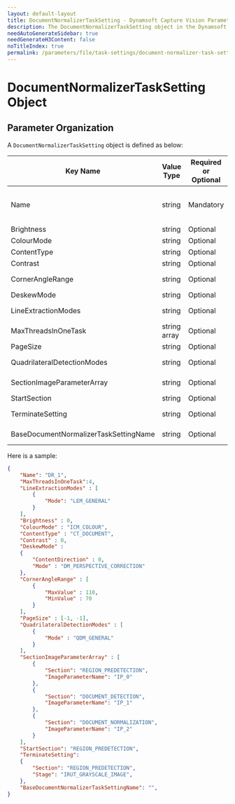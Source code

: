 ```yaml
---
layout: default-layout
title: DocumentNormalizerTaskSetting - Dynamsoft Capture Vision Parameter File
description: The DocumentNormalizerTaskSetting object in the Dynamsoft Capture Vision Parameter File. 
needAutoGenerateSidebar: true
needGenerateH3Content: false
noTitleIndex: true
permalink: /parameters/file/task-settings/document-normalizer-task-settings.html
---
```


# DocumentNormalizerTaskSetting Object

## Parameter Organization

A `DocumentNormalizerTaskSetting` object is defined as below:

| Key Name | Value Type | Required or Optional | Description |
|---|---|---|---|
| Name | string | Mandatory | Sets the name of current `DocumentNormalizerTaskSetting` object. The value must be unique between all `task-setting` objects. |
| Brightness | string | Optional | Sets the value for parameter [Brightness]({{site.dcv_parameters_reference}}document-normalizer-task-settings/brightness.html) |
| ColourMode | string | Optional | Sets the value for parameter [ColourMode]({{site.dcv_parameters_reference}}document-normalizer-task-settings/colour-mode.html) |
| ContentType | string | Optional | Sets the value for parameter [ContentType]({{site.dcv_parameters_reference}}document-normalizer-task-settings/content-type.html) |
| Contrast | string | Optional | Sets the value for parameter [Contrast]({{site.dcv_parameters_reference}}document-normalizer-task-settings/contrast.html) |
| CornerAngleRange | string | Optional | Sets the value for parameter [CornerAngleRange]({{site.dcv_parameters_reference}}document-normalizer-task-settings/corner-angle-range.html) |
| DeskewMode | string | Optional | Sets the value for parameter [DeskewMode]({{site.dcv_parameters_reference}}document-normalizer-task-settings/deskew-mode.html) |
| LineExtractionModes | string | Optional | Sets the value for parameter [LineExtractionModes]({{site.dcv_parameters_reference}}document-normalizer-task-settings/line-extraction-modes.html) |
| MaxThreadsInOneTask | string array | Optional | Sets the value for parameter [MaxThreadsInOneTask]({{site.dcv_parameters_reference}}document-normalizer-task-settings/max-threads-in-one-task.html) |
| PageSize | string | Optional | Sets the value for parameter [PageSize]({{site.dcv_parameters_reference}}document-normalizer-task-settings/page-size.html) |
| QuadrilateralDetectionModes | string | Optional | Sets the value for parameter [QuadrilateralDetectionModes]({{site.dcv_parameters_reference}}document-normalizer-task-settings/quadrilateral-detection-modes.html) |
| SectionImageParameterArray | string | Optional | Sets the value for parameter [SectionImageParameterArray]({{site.dcv_parameters_reference}}document-normalizer-task-settings/section-image-parameter-array.html) |
| StartSection | string | Optional | Sets the value for parameter [StartSection]({{site.dcv_parameters_reference}}document-normalizer-task-settings/start-section.html) |
| TerminateSetting | string | Optional | Sets the value for parameter [TerminateSetting]({{site.dcv_parameters_reference}}document-normalizer-task-settings/terminate-setting.html) |
| BaseDocumentNormalizerTaskSettingName | string | Optional | Sets the value for parameter [BaseDocumentNormalizerTaskSettingName]({{site.dcv_parameters_reference}}document-normalizer-task-settings/base-document-normalizer-task-setting-name.html) |

Here is a sample:

```json
{
    "Name": "DR_1",
    "MaxThreadsInOneTask":4,
    "LineExtractionModes" : [
        {
            "Mode": "LEM_GENERAL"
        }
    ],
    "Brightness" : 0,
    "ColourMode" : "ICM_COLOUR",
    "ContentType" : "CT_DOCUMENT",
    "Contrast" : 0,
    "DeskewMode" : 
    {
        "ContentDirection" : 0,
        "Mode" : "DM_PERSPECTIVE_CORRECTION"
    },
    "CornerAngleRange" : [
        {
            "MaxValue" : 110,
            "MinValue" : 70
        }
    ],
    "PageSize" : [-1, -1],
    "QuadrilateralDetectionModes" : [
        {
            "Mode" : "QDM_GENERAL"
        }
    ],
    "SectionImageParameterArray" : [
        {
            "Section": "REGION_PREDETECTION",
            "ImageParameterName": "IP_0"
        },
        {
            "Section": "DOCUMENT_DETECTION",
            "ImageParameterName": "IP_1"
        },
        {
            "Section": "DOCUMENT_NORMALIZATION",
            "ImageParameterName": "IP_2"
        }
    ],
    "StartSection": "REGION_PREDETECTION",
    "TerminateSetting":
    {
        "Section": "REGION_PREDETECTION",
        "Stage": "IRUT_GRAYSCALE_IMAGE",
    },    
    "BaseDocumentNormalizerTaskSettingName": "",
}
```
